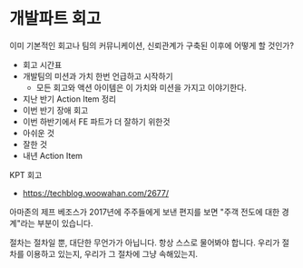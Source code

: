 # 개발파트 회고

이미 기본적인 회고나 팀의 커뮤니케이션, 신뢰관계가 구축된 이후에 어떻게 할 것인가?

- 회고 시간표
- 개발팀의 미션과 가치 한번 언급하고 시작하기
  - 모든 회고와 액션 아이템은 이 가치와 미션을 가지고 이야기한다.
- 지난 반기 Action Item 정리
- 이번 반기 장애 회고
- 이번 하반기에서 FE 파트가 더 잘하기 위한것
- 아쉬운 것
- 잘한 것
- 내년 Action Item

KPT 회고
- https://techblog.woowahan.com/2677/

아마존의 제프 베조스가 2017년에 주주들에게 보낸 편지를 보면 
"주객 전도에 대한 경계"라는 부분이 있습니다.

절차는 절차일 뿐, 대단한 무언가가 아닙니다. 항상 스스로 물어봐야 합니다. 우리가 절차를 이용하고 있는지, 우리가 그 절차에 그냥 속해있는지.